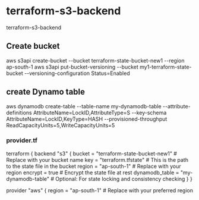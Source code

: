 # terraform-s3-backend
terraform-s3-backend
## Create bucket
aws s3api create-bucket --bucket terraform-state-bucket-new1 --region ap-south-1
aws s3api put-bucket-versioning --bucket my1-terraform-state-bucket --versioning-configuration Status=Enabled
## create Dynamo table
aws dynamodb create-table --table-name my-dynamodb-table --attribute-definitions AttributeName=LockID,AttributeType=S --key-schema AttributeName=LockID,KeyType=HASH --provisioned-throughput ReadCapacityUnits=5,WriteCapacityUnits=5

### provider.tf 
terraform {
  backend "s3" {
    bucket         = "terraform-state-bucket-new1"  # Replace with your bucket name
    key            = "terraform.tfstate"  # This is the path to the state file in the bucket
    region         = "ap-south-1"  # Replace with your region
    encrypt        = true  # Encrypt the state file at rest
    dynamodb_table = "my-dynamodb-table"  # Optional: For state locking and consistency checking
  }
}

provider "aws" {
  region = "ap-south-1"  # Replace with your preferred region


